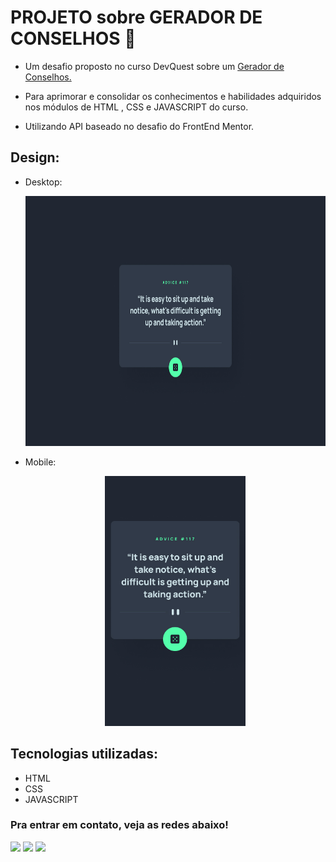 # PROJETO sobre GERADOR DE CONSELHOS 🚀

* Um desafio proposto no curso DevQuest sobre um <a href="https://matias-ezequiel-correa.github.io/app-gerador-conselhos/" target="_blank">Gerador de Conselhos.</a>

* Para aprimorar e consolidar os conhecimentos e habilidades adquiridos nos módulos de HTML , CSS e JAVASCRIPT do curso. 

* Utilizando API baseado no desafio do FrontEnd Mentor.


## Design:
* Desktop:
[<p align="center"><img height="400em" src="./design/desktop-design.jpg" alt=" Projeto Gerador de Conselhos  - Versão Desktop">](https://matias-ezequiel-correa.github.io/app-gerador-conselhos/)<p>

* Mobile:
[<p align="center"><img height="400em" src="./design/mobile-design.jpg" alt=" Projeto Gerador de Conselhos - Versão Mobile">](https://matias-ezequiel-correa.github.io/app-gerador-conselhos/)<p>


## Tecnologias utilizadas:

 * HTML
 * CSS
 * JAVASCRIPT

 ### Pra entrar em contato, veja as redes abaixo!
 
<div> 
  <a href="https://instagram.com/maticorrea10" target="_blank"><img src="https://img.shields.io/badge/-Instagram-%23E4405F?style=for-the-badge&logo=instagram&logoColor=white" target="_blank"></a>
  <a href = "https://matiasecorrea19@gmail.com"><img src="https://img.shields.io/badge/-Gmail-%23333?style=for-the-badge&logo=gmail&logoColor=white" target="_blank"></a>
  <a href="https://www.linkedin.com/in/matías-ezequiel-correa" target="_blank"><img src="https://img.shields.io/badge/-LinkedIn-%230077B5?style=for-the-badge&logo=linkedin&logoColor=white" target="_blank"></a> 
</div>
